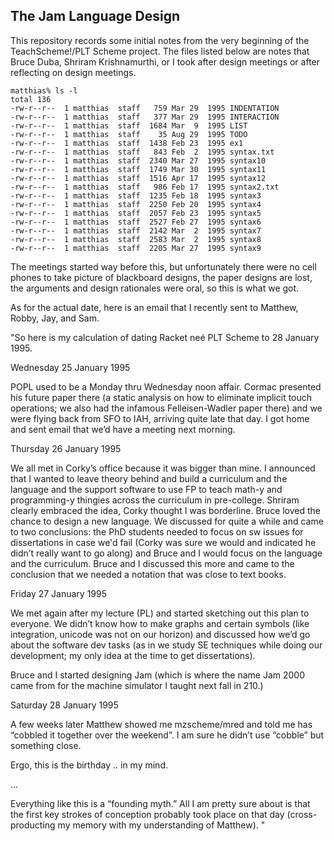 ## The Jam Language Design 

This repository records some initial notes from the very beginning of the
TeachScheme!/PLT Scheme project. The files listed below are notes that
Bruce Duba, Shriram Krishnamurthi, or I took after design meetings or after
reflecting on design meetings. 

```
matthias% ls -l 
total 136
-rw-r--r--  1 matthias  staff   759 Mar 29  1995 INDENTATION
-rw-r--r--  1 matthias  staff   377 Mar 29  1995 INTERACTION
-rw-r--r--  1 matthias  staff  1684 Mar  9  1995 LIST
-rw-r--r--  1 matthias  staff    35 Aug 29  1995 TODO
-rw-r--r--  1 matthias  staff  1438 Feb 23  1995 ex1
-rw-r--r--  1 matthias  staff   843 Feb  2  1995 syntax.txt
-rw-r--r--  1 matthias  staff  2340 Mar 27  1995 syntax10
-rw-r--r--  1 matthias  staff  1749 Mar 30  1995 syntax11
-rw-r--r--  1 matthias  staff  1516 Apr 17  1995 syntax12
-rw-r--r--  1 matthias  staff   986 Feb 17  1995 syntax2.txt
-rw-r--r--  1 matthias  staff  1235 Feb 18  1995 syntax3
-rw-r--r--  1 matthias  staff  2250 Feb 20  1995 syntax4
-rw-r--r--  1 matthias  staff  2057 Feb 23  1995 syntax5
-rw-r--r--  1 matthias  staff  2527 Feb 27  1995 syntax6
-rw-r--r--  1 matthias  staff  2142 Mar  2  1995 syntax7
-rw-r--r--  1 matthias  staff  2583 Mar  2  1995 syntax8
-rw-r--r--  1 matthias  staff  2205 Mar 27  1995 syntax9
```

The meetings started way before this, but unfortunately there were no cell
phones to take picture of blackboard designs, the paper designs are lost,
the arguments and design rationales were oral, so this is what we got. 

As for the actual date, here is an email that I recently sent to Matthew,
Robby, Jay, and Sam. 

"So here is my calculation of dating Racket neé PLT Scheme to 28 January 1995. 

Wednesday 25 January 1995 

POPL used to be a Monday thru Wednesday noon affair. Cormac presented his
future paper there (a static analysis on how to eliminate implicit touch
operations; we also had the infamous Felleisen-Wadler paper there) and we
were flying back from SFO to IAH, arriving quite late that day. I got home
and sent email that we’d have a meeting next morning.  

Thursday 26 January 1995 

We all met in Corky’s office because it was bigger than mine. I announced
that I wanted to leave theory behind and build a curriculum and the
language and the support software to use FP to teach math-y and
programming-y thingies across the curriculum in pre-college. Shriram
clearly embraced the idea, Corky thought I was borderline. Bruce loved the
chance to design a new language. We discussed for quite a while and came to
two conclusions: the PhD students needed to focus on sw issues for
dissertations in case we'd fail (Corky was sure we would and indicated he
didn’t really want to go along) and Bruce and I would focus on the language
and the curriculum. Bruce and I discussed this more and came to the
conclusion that we needed a notation that was close to text books.  

Friday 27 January 1995 

We met again after my lecture (PL) and started sketching out this plan to
everyone. We didn’t know how to make graphs and certain symbols (like
integration, unicode was not on our horizon) and discussed how we’d go
about the software dev tasks (as in we study SE techniques while doing our
development; my only idea at the time to get dissertations).  

Bruce and I started designing Jam (which is where the name Jam 2000 came
from for the machine simulator I taught next fall in 210.)  

Saturday 28 January 1995 

A few weeks later Matthew showed me mzscheme/mred and told me has “cobbled
it together over the weekend”. I am sure he didn’t use “cobble” but
something close.  

Ergo, this is the birthday .. in my mind. 

... 

Everything like this is a “founding myth.” All I am pretty sure about is
that the first key strokes of conception probably took place on that day
(cross-producting my memory with my understanding of Matthew). "
